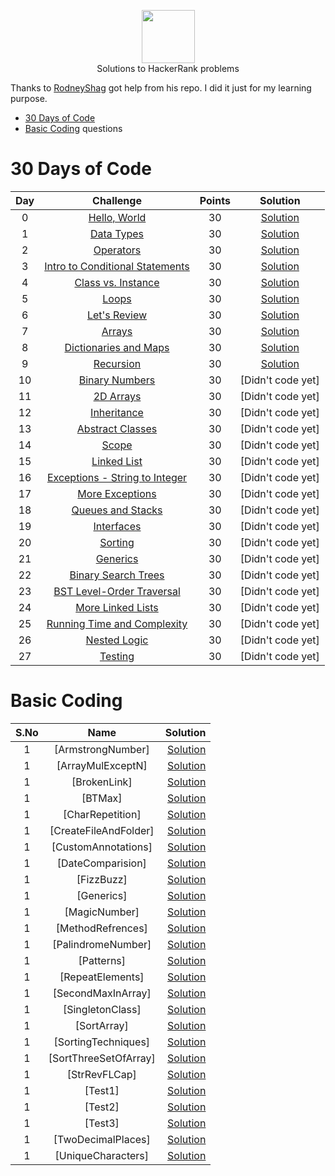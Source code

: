 <p align="center">
    <a href="https://www.hackerrank.com/RodneyShag">
        <img height=85 src="https://d3keuzeb2crhkn.cloudfront.net/hackerrank/assets/styleguide/logo_wordmark-f5c5eb61ab0a154c3ed9eda24d0b9e31.svg">
    </a>
    <br>Solutions to HackerRank problems
</p>

Thanks to [RodneyShag](https://github.com/RodneyShag/HackerRank_solutions) got help from his repo. I did it just for my learning purpose.

* [30 Days of Code](https://www.hackerrank.com/domains/tutorials/30-days-of-code)
* [Basic Coding](https://github.com/shivam9ronaldo7/core-java-programs/tree/master/src/main/java/basicPrograms) questions

# 30 Days of Code

| Day |                                                Challenge                                                | Points |                                                       Solution                                                                     |
|:---:|:-------------------------------------------------------------------------------------------------------:|:------:|:----------------------------------------------------------------------------------------------------------------------------------:|
|  0  | [Hello, World](https://www.hackerrank.com/challenges/30-hello-world)                                    |   30   | [Solution](https://github.com/shivam9ronaldo7/core-java-programs/blob/master/src/main/java/hackerearth/thirtyDaysOfCode/Day0.java) |
|  1  | [Data Types](https://www.hackerrank.com/challenges/30-data-types)                                       |   30   | [Solution](https://github.com/shivam9ronaldo7/core-java-programs/blob/master/src/main/java/hackerearth/thirtyDaysOfCode/Day1.java) |
|  2  | [Operators](https://www.hackerrank.com/challenges/30-operators)                                         |   30   | [Solution](https://github.com/shivam9ronaldo7/core-java-programs/blob/master/src/main/java/hackerearth/thirtyDaysOfCode/Day2.java) |
|  3  | [Intro to Conditional Statements](https://www.hackerrank.com/challenges/30-conditional-statements)      |   30   | [Solution](https://github.com/shivam9ronaldo7/core-java-programs/blob/master/src/main/java/hackerearth/thirtyDaysOfCode/Day3.java) |
|  4  | [Class vs. Instance](https://www.hackerrank.com/challenges/30-class-vs-instance)                        |   30   | [Solution](https://github.com/shivam9ronaldo7/core-java-programs/blob/master/src/main/java/hackerearth/thirtyDaysOfCode/Day4.java) |
|  5  | [Loops](https://www.hackerrank.com/challenges/30-loops)                                                 |   30   | [Solution](https://github.com/shivam9ronaldo7/core-java-programs/blob/master/src/main/java/hackerearth/thirtyDaysOfCode/Day5.java) |
|  6  | [Let's Review](https://www.hackerrank.com/challenges/30-review-loop)                                    |   30   | [Solution](https://github.com/shivam9ronaldo7/core-java-programs/blob/master/src/main/java/hackerearth/thirtyDaysOfCode/Day6.java) |
|  7  | [Arrays](https://www.hackerrank.com/challenges/30-arrays)                                               |   30   | [Solution](https://github.com/shivam9ronaldo7/core-java-programs/blob/master/src/main/java/hackerearth/thirtyDaysOfCode/Day7.java) |
|  8  | [Dictionaries and Maps](https://www.hackerrank.com/challenges/30-dictionaries-and-maps)                 |   30   | [Solution](https://github.com/shivam9ronaldo7/core-java-programs/blob/master/src/main/java/hackerearth/thirtyDaysOfCode/Day8.java) |
|  9  | [Recursion](https://www.hackerrank.com/challenges/30-recursion)                                         |   30   | [Solution](https://github.com/shivam9ronaldo7/core-java-programs/blob/master/src/main/java/hackerearth/thirtyDaysOfCode/Day9.java) |
|  10 | [Binary Numbers](https://www.hackerrank.com/challenges/30-binary-numbers)                               |   30   | [Didn't code yet]                                                                                                                  |
|  11 | [2D Arrays](https://www.hackerrank.com/challenges/30-2d-arrays)                                         |   30   | [Didn't code yet]                                                                                                                  |
|  12 | [Inheritance](https://www.hackerrank.com/challenges/30-inheritance)                                     |   30   | [Didn't code yet]                                                                                                                  |
|  13 | [Abstract Classes](https://www.hackerrank.com/challenges/30-abstract-classes)                           |   30   | [Didn't code yet]                                                                                                                  |
|  14 | [Scope](https://www.hackerrank.com/challenges/30-scope)                                                 |   30   | [Didn't code yet]                                                                                                                  |
|  15 | [Linked List](https://www.hackerrank.com/challenges/30-linked-list)                                     |   30   | [Didn't code yet]                                                                                                                  |
|  16 | [Exceptions - String to Integer](https://www.hackerrank.com/challenges/30-exceptions-string-to-integer) |   30   | [Didn't code yet]                                                                                                                  |
|  17 | [More Exceptions](https://www.hackerrank.com/challenges/30-more-exceptions)                             |   30   | [Didn't code yet]                                                                                                                  |
|  18 | [Queues and Stacks](https://www.hackerrank.com/challenges/30-queues-stacks)                             |   30   | [Didn't code yet]                                                                                                                  |
|  19 | [Interfaces](https://www.hackerrank.com/challenges/30-interfaces)                                       |   30   | [Didn't code yet]                                                                                                                  |
|  20 | [Sorting](https://www.hackerrank.com/challenges/30-sorting)                                             |   30   | [Didn't code yet]                                                                                                                  |
|  21 | [Generics](https://www.hackerrank.com/challenges/30-generics)                                           |   30   | [Didn't code yet]                                                                                                                  |
|  22 | [Binary Search Trees](https://www.hackerrank.com/challenges/30-binary-search-trees)                     |   30   | [Didn't code yet]                                                                                                                  |
|  23 | [BST Level-Order Traversal](https://www.hackerrank.com/challenges/30-binary-trees)                      |   30   | [Didn't code yet]                                                                                                                  |
|  24 | [More Linked Lists](https://www.hackerrank.com/challenges/30-linked-list-deletion)                      |   30   | [Didn't code yet]                                                                                                                  |
|  25 | [Running Time and Complexity](https://www.hackerrank.com/challenges/30-running-time-and-complexity)     |   30   | [Didn't code yet]                                                                                                                  |
|  26 | [Nested Logic](https://www.hackerrank.com/challenges/30-nested-logic)                                   |   30   | [Didn't code yet]                                                                                                                  |
|  27 | [Testing](https://www.hackerrank.com/challenges/30-testing)                                             |   30   | [Didn't code yet]                                                                                                                  |

# Basic Coding
| S.No |             Name             |                                                           Solution                                                                     |
|:----:|:----------------------------:|---------------------------------------------------------------------------------------------------------------------------------------:|
|  1  | [ArmstrongNumber]             | [Solution](https://github.com/shivam9ronaldo7/core-java-programs/blob/master/src/main/java/basicPrograms/ArmstrongNumber.java)         |
|  1  | [ArrayMulExceptN]             | [Solution](https://github.com/shivam9ronaldo7/core-java-programs/blob/master/src/main/java/basicPrograms/ArrayMulExceptN.java)         |
|  1  | [BrokenLink]                  | [Solution](https://github.com/shivam9ronaldo7/core-java-programs/blob/master/src/main/java/basicPrograms/BrokenLink.java)              |
|  1  | [BTMax]                       | [Solution](https://github.com/shivam9ronaldo7/core-java-programs/blob/master/src/main/java/basicPrograms/BTMax.java)                   |
|  1  | [CharRepetition]              | [Solution](https://github.com/shivam9ronaldo7/core-java-programs/blob/master/src/main/java/basicPrograms/CharRepetition.java)          |
|  1  | [CreateFileAndFolder]         | [Solution](https://github.com/shivam9ronaldo7/core-java-programs/blob/master/src/main/java/basicPrograms/CreateFileAndFolder.java)     |
|  1  | [CustomAnnotations]           | [Solution](https://github.com/shivam9ronaldo7/core-java-programs/blob/master/src/main/java/basicPrograms/CustomAnnotations.java)       |
|  1  | [DateComparision]             | [Solution](https://github.com/shivam9ronaldo7/core-java-programs/blob/master/src/main/java/basicPrograms/DateComparision.java)         |
|  1  | [FizzBuzz]                    | [Solution](https://github.com/shivam9ronaldo7/core-java-programs/blob/master/src/main/java/basicPrograms/FizzBuzz.java)                |
|  1  | [Generics]                    | [Solution](https://github.com/shivam9ronaldo7/core-java-programs/blob/master/src/main/java/basicPrograms/Generics.java)                |
|  1  | [MagicNumber]                 | [Solution](https://github.com/shivam9ronaldo7/core-java-programs/blob/master/src/main/java/basicPrograms/MagicNumber.java)             |
|  1  | [MethodRefrences]             | [Solution](https://github.com/shivam9ronaldo7/core-java-programs/blob/master/src/main/java/basicPrograms/MethodRefrences.java)         |
|  1  | [PalindromeNumber]            | [Solution](https://github.com/shivam9ronaldo7/core-java-programs/blob/master/src/main/java/basicPrograms/PalindromeNumber.java)        |
|  1  | [Patterns]                    | [Solution](https://github.com/shivam9ronaldo7/core-java-programs/blob/master/src/main/java/basicPrograms/Patterns.java)                |
|  1  | [RepeatElements]              | [Solution](https://github.com/shivam9ronaldo7/core-java-programs/blob/master/src/main/java/basicPrograms/RepeatElements.java)          |
|  1  | [SecondMaxInArray]            | [Solution](https://github.com/shivam9ronaldo7/core-java-programs/blob/master/src/main/java/basicPrograms/SecondMaxInArray.java)        |
|  1  | [SingletonClass]              | [Solution](https://github.com/shivam9ronaldo7/core-java-programs/blob/master/src/main/java/basicPrograms/SingletonClass.java)          |
|  1  | [SortArray]                   | [Solution](https://github.com/shivam9ronaldo7/core-java-programs/blob/master/src/main/java/basicPrograms/SortArray.java)               |
|  1  | [SortingTechniques]           | [Solution](https://github.com/shivam9ronaldo7/core-java-programs/blob/master/src/main/java/basicPrograms/SortingTechniques.java)       |
|  1  | [SortThreeSetOfArray]         | [Solution](https://github.com/shivam9ronaldo7/core-java-programs/blob/master/src/main/java/basicPrograms/SortThreeSetOfArray.java)     |
|  1  | [StrRevFLCap]                 | [Solution](https://github.com/shivam9ronaldo7/core-java-programs/blob/master/src/main/java/basicPrograms/StrRevFLCap.java)             |
|  1  | [Test1]                       | [Solution](https://github.com/shivam9ronaldo7/core-java-programs/blob/master/src/main/java/basicPrograms/Test1.java)                   |
|  1  | [Test2]                       | [Solution](https://github.com/shivam9ronaldo7/core-java-programs/blob/master/src/main/java/basicPrograms/Test2.java)                   |
|  1  | [Test3]                       | [Solution](https://github.com/shivam9ronaldo7/core-java-programs/blob/master/src/main/java/basicPrograms/Test3.java)                   |
|  1  | [TwoDecimalPlaces]            | [Solution](https://github.com/shivam9ronaldo7/core-java-programs/blob/master/src/main/java/basicPrograms/TwoDecimalPlaces.java)        |
|  1  | [UniqueCharacters]            | [Solution](https://github.com/shivam9ronaldo7/core-java-programs/blob/master/src/main/java/basicPrograms/UniqueCharacters.java)        |
